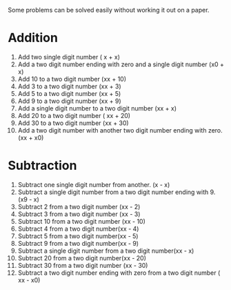 Some problems can be solved easily without working it out on a paper.

# Addition

1. Add two single digit number ( x + x)
2. Add a two digit number ending with zero and a single digit number (x0 + x)
3. Add 10 to a two digit number (xx + 10)
4. Add 3 to a two digit number (xx + 3)
5. Add 5 to a two digit number (xx + 5)
6. Add 9 to a two digit number (xx + 9)
7. Add a single digit number to a two digit number (xx + x)
8. Add 20 to a two digit number ( xx + 20)
9. Add 30 to a two digit number (xx + 30)
10. Add a two digit number with another two digit number ending with zero. (xx + x0)


# Subtraction

1. Subtract one single digit number from another. (x - x)
2. Subtract a single digit number from a two digit number ending with 9. (x9 - x)
3. Subtract 2 from a two digit number (xx - 2)
4. Subtract 3 from a two digit number (xx - 3)
5. Subtract 10 from a two digit number (xx - 10)
6. Subtract 4 from a two digit number(xx - 4)
7. Subtract 5 from a two digit number(xx - 5)
8. Subtract 9 from a two digit number(xx - 9)
9. Subtract a single digit number from a two digit number(xx - x)
10. Subtract 20 from a two digit number(xx - 20)
11. Subtract 30 from a two digit number (xx - 30)
12. Subtract a two digit number ending with zero from a two digit number ( xx - x0)

